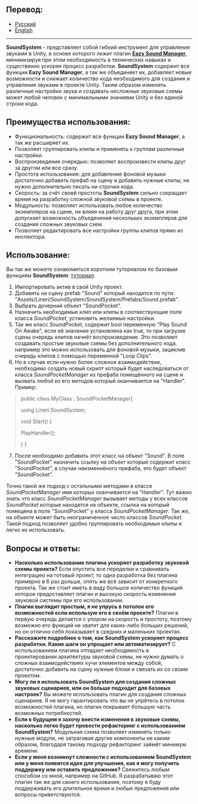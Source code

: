 ## Перевод:
* <a href = "https://github.com/Linerichka/SoundSystem-With-Eazy-Sound-Manager/blob/main/README_RU.md">Русский</a>
* <a href = "https://github.com/Linerichka/SoundSystem-With-Eazy-Sound-Manager/blob/main/README.md">English</a>

---

**SoundSystem** - представляет собой гибкий инструмент для управления звуками в Unity, в основе которого лежит плагин <a href="https://github.com/JackM36/Eazy-Sound-Manager">**Eazy Sound Manager**</a>, минимизируя при этом необходимость в технических навыках и существенно ускоряя процесс разработки. **SoundSystem** содержит все функции **Eazy Sound Manager**, а так же объединяет их, добавляет новые возможности и снижает количество кода необходимого для создания и управления звуками в проекте Unity. Таким образом изменять различные настройки звука и создавать несложные звуковые схемы может любой человек с минимальными знаниями Unity и без единой строки кода.

## Преимущества использования:
* Функциональность: содержит все функции **Eazy Sound Manager**, а так же расширяет их.
* Позволяет группировать клипы и применять к группам различные настройки.
* Воспроизведение очередью: позволяет воспроизвести клипы друг за другом или все сразу.
* Простота использования: для добавление фоновой музыки достаточно добавить префаб на сцену и добавить нужные клипы, не нужно дополнительно писать ни строчки кода.
* Скорость: за счёт своей простоты **SoundSystem** сильно сокращает время на разработку сложной звуковой схемы в проекте.
* Модульность: позволяет использовать любое количество экземпляров на сцене, не влияя на работу друг друга, при этом допускает возможность объеденения нескольких экземпляров для создания сложных звуковых схем.
* Позволяет редактировать все настройки группы клипов прямо из инспектора.

## Использование:
Вы так же можете ознакомиться коротким туториалом по базовым функциям **SoundSystem**: <a href = "https://youtu.be/kXDuEaaw7Ao">туториал</a>.
1. Импортировать актив в свой Unity проект.
2. Добавить на сцену prefab "Sound" который находится по пути: "Assets/Lineri/SoundSystem/SoundSystem/Prefabs/Sound.prefab".
3. Выбрать дочерний объект "SoundPocket".
4. Назначить необходимые клип или клипы в соотвествующие поля класса *SoundPocket*, установить желаемые настройки.
5. Так же класс *SoundPocket*, содержит bool переменную "Play Sound On Awake", если её значение установлена как true, то при загрузке сцены очередь клипов начнёт воспроизведение. Это позволяет создавать простые звуковые схемы без дополнительного кода, например это можно использовать для фоновой музыки, зациклив очередь клипов с помощью переменной "Loop Clips".
6. Но в случае если нужно более сложное взаимодействие, необходимо создать новый скрипт который будет наследоваться от класса *SoundPocketManager* из префаба помещённого на сцене и вызвать любой из его методов который оканчивается на "Handler".
Пример:
>    public class MyClass : SoundPocketManager{
> 
>    using Lineri.SoundSystem;
> 
>    void Start()
>   {
> 
>    PlayHandler();
> 
>   } }

7.  После необходимо добавить этот класс на объект "Sound". В поле "SoundPocket" назначить ссылку на объект который содержит класс "SoundPocket", в случае неизменнёного префаба, это будет объект "SoundPocket".

Точно такой же подход с остальными методами в классе *SoundPocketManager* имя которых оканчивается на "Handler". Тут важно знать что класс *SoundPocketManager* вызывает методы у всех классов *SoundPocket* которые находятся на объекте, ссылка на который помещена в поле "SoundPocket" у класса *SoundPocketManager*. Так же, на объекте может быть неограниченное число классов *SoundPocket*. Такой подход позволяет удобно группировать необходимые клипы и легко их использовать.

## Вопросы и ответы:
* **Насколько использование плагина ускоряет разработку звуковой схемы проекта?** Если опустить все переделки и сравнивать интеграцию на готовый проект, то одна разработка без плагина примерно в 6 раз дольше, опять же всё зависит от конкретного проекта. Так же стоит иметь в виду большое количество функций которое предоставляет плагин и высокую скорость изменения звуковой системы при его использовании.
* **Плагин выглядит простым, я не упрусь в потолок его возможностей если использую его в своём проекте?** Плагин в первую очередь делается с упором на скорость и простоту, поэтому возможно его функций не хватит для каких-либо больших решений, но он отлично себя показывает в средних и маленьких проектах.
* **Расскажите подробнее о том, как SoundSystem ускоряет процесс разработки. Какие шаги он упрощает или автоматизирует?** С использованием плагина отпадает необходимость в проектировании архитектуры звуковой схемы, не нужно думать о сложных взаимодействиях кучи элементов между собой, достаточно добавить на сцену нужные блоки и связать их со своим проектом.
* **Могу ли я использовать SoundSystem для создания сложных звуковых сценариев, или он больше подходит для базовых настроек?** Вы можете использовать плагин для создания сложных сценариев. Я не могу гарантировать что вы не упрётесь в потолок возможностей плагина, но плагин покрывает большую часть возможных потребностей.
* **Если в будущем я захочу внести изменения в звуковые схемы, насколько легко будет провести рефакторинг с использованием SoundSystem?** Модульная схема позволяет изменять только нужные модули, не затрагивая другие компоненты не каким образом, благодаря такому подходу рефакторинг займёт минимум времени.
* **Если у меня возникнут сложности с использованием SoundSystem или у меня появится идея для улучшения, как я могу получить поддержку или оставить предложение?** Свяжитесь любым способом со мной, например на GitHub. Я разрабатываю этот плагин так же для своего использования, поэтому я буду поддерживать его длительное время и любые предложения или вопросы приветствуются.